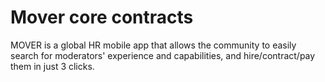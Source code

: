 # Mover core contracts

MOVER is a global HR mobile app that allows the community to
easily search for moderators' experience and capabilities, and hire/contract/pay them in just 3 clicks.
